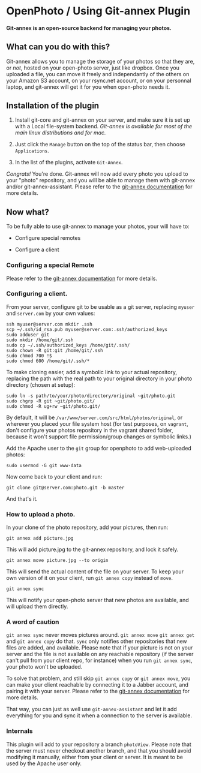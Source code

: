 # OpenPhoto / Using Git-annex Plugin

#### Git-annex is an open-source backend for managing your photos.

## What can you do with this?

Git-annex allows you to manage the storage of your photos so that they are, or *not*, hosted on your open-photo server, just like dropbox. Once you uploaded a file, you can move it freely and independantly of the others on your Amazon S3 account, on your rsync.net account, or on your personnal laptop, and git-annex will get it for you when open-photo needs it.

## Installation of the plugin

1. Install git-core and git-annex on your server, and make sure it is set up with a Local file-system backend. *Git-annex is available for most of the main linux distributions and for mac.*

2. Just click the `Manage` button on the top of the status bar, then choose `Applications`.

3. In the list of the plugins, activate `Git-Annex`.

*Congrats!* You're done. Git-annex will now add every photo you upload to your "photo" repository, and you will be able to manage them with git-annex and/or git-annex-assistant. Please refer to the [git-annex documentation](http://git-annex.branchable.com/) for more details.

## Now what?

To be fully able to use git-annex to manage your photos, your will have to:

* Configure special remotes

* Configure a client

### Configuring a special Remote

Please refer to the [git-annex documentation](http://git-annex.branchable.com/) for more details.

### Configuring a client.

From your server, configure git to be usable as a git server, replacing `myuser` and `server.com` by your own values:

	ssh myuser@server.com mkdir .ssh
	scp ~/.ssh/id_rsa.pub myuser@server.com:.ssh/authorized_keys
	sudo adduser git
	sudo mkdir /home/git/.ssh
	sudo cp ~/.ssh/authorized_keys /home/git/.ssh/
	sudo chown -R git:git /home/git/.ssh
	sudo chmod 700 !$
	sudo chmod 600 /home/git/.ssh/*
	
To make cloning easier, add a symbolic link to your actual repository, replacing the path with the real path to your original directory in your photo directory (chosen at setup):

	sudo ln -s path/to/your/photo/directory/original ~git/photo.git
	sudo chgrp -R git ~git/photo.git/
	sudo chmod -R ug+rw ~git/photo.git/
	
By default, it will be `/var/www/server.com/src/html/photos/original`, or wherever you placed your file system host (for test purposes, on `vagrant`, don't configure your photos repository in the vagrant shared folder, because it won't support file permission/group changes or symbolic links.)
	
Add the Apache user to the `git` group for openphoto to add web-uploaded photos:

	sudo usermod -G git www-data
	
Now come back to your client and run:

	git clone git@server.com:photo.git -b master
	
And that's it.

### How to upload a photo.

In your clone of the photo repository, add your pictures, then run:

	git annex add picture.jpg
	
This will add picture.jpg to the git-annex repository, and lock it safely.

	git annex move picture.jpg --to origin
	
This will send the actual content of the file on your server. To keep your own version of it on your client, run `git annex copy` instead of `move`.

	git annex sync
	
This will notify your open-photo server that new photos are available, and will upload them directly.

### A word of caution

`git annex sync` never moves pictures around. `git annex move` `git annex get` and `git annex copy` do that. `sync` only notifies other repositories that new files are added, and available.
Please note that if your picture is not on your server and the file is not available on any reachable repository (if the server can't pull from your client repo, for instance) when you run `git annex sync`, your photo won't be uploaded. 

To solve that problem, and still skip `git annex copy` or `git annex move`, you can make your client reachable by connecting it to a Jabber account, and pairing it with your server. Please refer to the [git-annex documentation](http://git-annex.branchable.com/) for more details.

That way, you can just as well use `git-annex-assistant` and let it add everything for you and sync it when a connection to the server is available.

### Internals

This plugin will add to your repository a branch `photoView`. Please note that the server must never checkout another branch, and that you should avoid modifying it manually, either from your client or server. It is meant to be used by the Apache user only.





